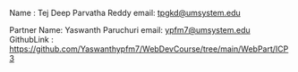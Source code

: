 Name : Tej Deep Parvatha Reddy
email: tpgkd@umsystem.edu

Partner Name: Yaswanth Paruchuri
email: ypfm7@umsystem.edu GithubLink : https://github.com/Yaswanthypfm7/WebDevCourse/tree/main/WebPart/ICP3
